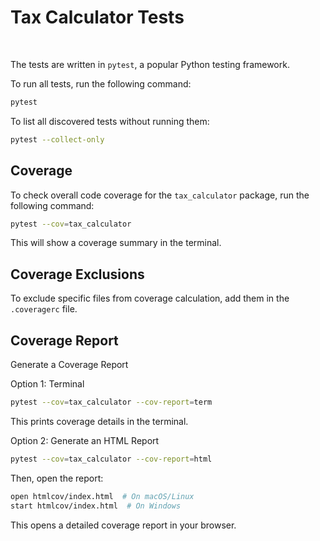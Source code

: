 # Tax Calculator Tests
<br>

The tests are written in `pytest`, a popular Python testing framework.

To run all tests, run the following command:

```bash
pytest
```

To list all discovered tests without running them:

```bash
pytest --collect-only
```

## Coverage

To check overall code coverage for the `tax_calculator` package, run the following command:

```bash
pytest --cov=tax_calculator
```
This will show a coverage summary in the terminal.


## Coverage Exclusions
To exclude specific files from coverage calculation, add them in the `.coveragerc` file.


## Coverage Report

Generate a Coverage Report

Option 1: Terminal

```bash
pytest --cov=tax_calculator --cov-report=term
```

This prints coverage details in the terminal.

Option 2: Generate an HTML Report

```bash
pytest --cov=tax_calculator --cov-report=html
```

Then, open the report:

```bash
open htmlcov/index.html  # On macOS/Linux
start htmlcov/index.html  # On Windows
```

This opens a detailed coverage report in your browser.

